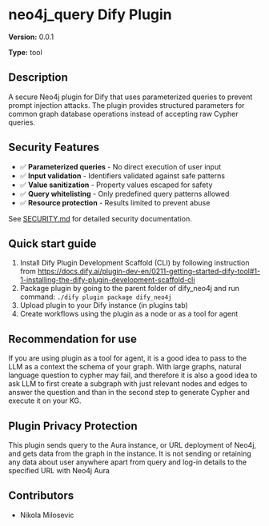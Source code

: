 # neo4j_query Dify Plugin

**Version:** 0.0.1

**Type:** tool

## Description

A secure Neo4j plugin for Dify that uses parameterized queries to prevent prompt injection attacks. The plugin provides structured parameters for common graph database operations instead of accepting raw Cypher queries.

## Security Features

- ✅ **Parameterized queries** - No direct execution of user input
- ✅ **Input validation** - Identifiers validated against safe patterns  
- ✅ **Value sanitization** - Property values escaped for safety
- ✅ **Query whitelisting** - Only predefined query patterns allowed
- ✅ **Resource protection** - Results limited to prevent abuse

See [SECURITY.md](SECURITY.md) for detailed security documentation.

## Quick start guide

1. Install Dify Plugin Development Scaffold (CLI) by following instruction from https://docs.dify.ai/plugin-dev-en/0211-getting-started-dify-tool#1-1-installing-the-dify-plugin-development-scaffold-cli
2. Package plugin by going to the parent folder of dify_neo4j and run command:
`./dify plugin package dify_neo4j`
3. Upload plugin to your Dify instance (in plugins tab)
4. Create workflows using the plugin as a node or as a tool for agent

## Recommendation for use

If you are using plugin as a tool for agent, it is a good idea to pass to the LLM as a context the schema of your graph. With large graphs, natural language question to cypher may fail, and therefore it is also a good idea to ask LLM to first create a subgraph with just relevant nodes and edges to answer the question and than in the second step to generate Cypher and execute it on your KG. 

## Plugin Privacy Protection
This plugin sends query to the Aura instance, or URL deployment of Neo4j, and gets data from the graph in the instance. It is not sending or retaining any data about user anywhere apart from query and log-in details to the specified URL with Neo4j Aura

## Contributors
* Nikola Milosevic



